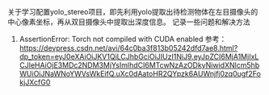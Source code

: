 关于学习配置yolo_stereo项目，即先利用yolo提取出待检测物体在左目摄像头的中心像素坐标，再从双目摄像头中提取出深度信息。
记录一些问题和解决方法

1. AssertionError: Torch not compiled with CUDA enabled
参考：
https://devpress.csdn.net/avi/64c0ba3f813b05242dfd7ae8.html?dp_token=eyJ0eXAiOiJKV1QiLCJhbGciOiJIUzI1NiJ9.eyJpZCI6MjA1MjIxLCJleHAiOjE3MDc2NDM3MjYsImlhdCI6MTcwNzAzODkyNiwidXNlcm5hbWUiOiJNaWNoYWVsWkEifQ.uXc0dAatoHR2QYpzk6AUWnjfj0zq0ugf2FokjJXcfG0

